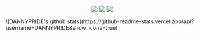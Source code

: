
<p align="center" display="inline-block">
    <img src="https://img.shields.io/badge/javascript-F7DF1E?style=for-the-badge&logo=javascript&logoColor=black">
    <img src="https://img.shields.io/badge/Linux-FCC624?style=for-the-badge&logo=Linux&logoColor=white">  
    <img src="https://img.shields.io/badge/mysql-4479A1?style=for-the-badge&logo=mysql&logoColor=white">
</p>
![DANNYPRIDE's github stats](https://github-readme-stats.vercel.app/api?username=DANNYPRIDE&show_icons=true)
